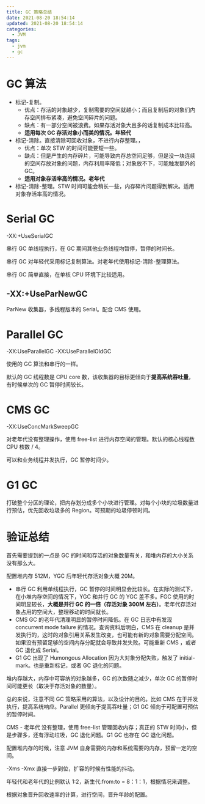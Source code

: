```yaml
---
title: GC 策略总结
date: 2021-08-20 18:54:14
updated: 2021-08-20 18:54:14
categories: 
  - JVM
tags: 
  - jvm
  - gc
---
```


# GC 算法

* 标记-复制。
  * 优点：存活的对象越少，复制需要的空间就越小；而且复制后的对象们内存空间排布紧凑，避免空间碎片的问题。
  * 缺点：有一部分空间被浪费。如果存活对象大且多的话复制成本比较高。<!--more-->
  * **适用每次 GC 存活对象小而美的情况。年轻代**
* 标记-清除。直接清除可回收对象，不进行内存整理。，
  * 优点：单次 STW 的时间可能要短一些。
  * 缺点：但是产生的内存碎片，可能导致内存总空间足够，但是没一块连续的空间存放对象的问题，内存利用率降低；对象放不下，可能触发额外的 GC。
  * **适用对象存活率高的情况。老年代**
* 标记-清除-整理。STW 时间可能会稍长一些，内存碎片问题得到解决。适用对象存活率高的情况。

# Serial GC

-XX:+UseSerialGC

串行 GC 单线程执行，在 GC 期间其他业务线程均暂停，暂停的时间长。

串行 GC 对年轻代采用标记复制算法。对老年代使用标记-清除-整理算法。

串行 GC 简单直接，在单核 CPU 环境下比较适用。

## -XX:+UseParNewGC

ParNew 收集器，多线程版本的 Serial。配合 CMS 使用。

# Parallel GC

-XX:UseParallelGC -XX:UseParallelOldGC

使用的 GC 算法和串行的一样。

默认的 GC 线程数是 CPU core 数，该收集器的目标更倾向于**提高系统吞吐量**，有时候单次的 GC 暂停时间较长。

# CMS GC

-XX:UseConcMarkSweepGC

对老年代没有整理操作，使用 free-list 进行内存空间的管理。默认的核心线程数 CPU 核数 / 4。

可以和业务线程并发执行，GC 暂停时间少。

# G1 GC

打破整个分区的理论，把内存划分成多个小块进行管理。对每个小块的垃圾数量进行预估，优先回收垃圾多的 Region。可预期的垃圾停顿时间。

# 验证总结

首先需要提到的一点是 GC 的时间和存活的对象数量有关，和堆内存的大小关系没有那么大。

配置堆内存 512M，YGC 后年轻代存活对象大概 20M。

* 串行 GC 利用单线程执行，GC 暂停的时间明显会比较长。在实际的测试下，在小堆内存空间的情况下，YGC 和并行 GC 的 YGC 差不多。FGC 使用的时间明显较长，**大概是并行 GC 的一倍（存活对象 300M 左右）**。老年代存活对象占用的空间大，整理移动的时间就长。
* CMS GC 的老年代清理明显的暂停时间降低。在 GC 日志中有发现 concurrent mode failure 的情况。查询资料后明白，CMS 在 cleanup 是并发执行的，这时的对象引用关系发生改变，也可能有新的对象需要分配空间。如果没有预留足够的空间内存分配就会导致并发失败。可能重新 CMS ，或者 GC 退化成 Serial。
* G1 GC 出现了 Humongous Allocation 因为大对象分配失败，触发了 initial-mark。也是重新标记，或者 GC 退化的问题。

堆内存越大，内存中可容纳的对象越多，GC 的次数随之减少，单次 GC 的暂停时间可能更长（取决于存活对象的数量）。

总的来说，注意不同 GC 策略采用的算法，以及设计的目的。比如 CMS 在于并发执行，提高系统响应。Parallel 更倾向于提高吞吐量；G1 GC 倾向于可配置可预估的暂停时间。

CMS - 老年代 没有整理，使用 free-list 管理回收内存；真正的 STW 时间小，但是步骤多，还有浮动垃圾，GC 退化问题。G1 GC 也存在 GC 退化问题。



配置堆内存的时候，注意 JVM 自身需要的内存和系统需要的内存，预留一定的空间。

-Xms -Xmx 直接一步到位，扩容的时候有性能的抖动。

年轻代和老年代的比例默认 1:2，新生代:from:to = 8：1：1，根据情况来调整。

根据对象晋升回收速率的计算，进行空间，晋升年龄的配置。

